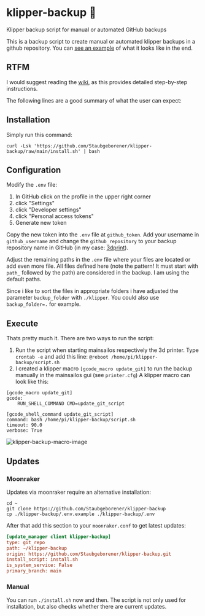 # klipper-backup 💾
Klipper backup script for manual or automated GitHub backups

This is a backup script to create manual or automated klipper backups in a github repository. You can [see an example](https://github.com/Staubgeborener/3dprint) of what it looks like in the end.

## RTFM
I would suggest reading the [wiki](https://github.com/Staubgeborener/klipper-backup/wiki), as this provides detailed step-by-step instructions.

The following lines are a good summary of what the user can expect:

## Installation
Simply run this command:

`curl -Lsk 'https://github.com/Staubgeborener/klipper-backup/raw/main/install.sh' | bash`

## Configuration
Modify the `.env` file:
1. In GitHub click on the profile in the upper right corner
2. click "Settings"
3. click "Developer settings"
4. click "Personal access tokens"
5. Generate new token

Copy the new token into the `.env` file at `github_token`. Add your username in `github_username` and change the `github_repository` to your backup repository name in GitHub (in my case: [3dprint](https://github.com/Staubgeborener/3dprint/blob/main/.env.example#L3)).

Adjust the remaining paths in the `.env` file where your files are located or add even more file.  All files defined here (note the pattern! It must start with `path_` followed by the path) are considered in the backup. I am using the default paths.

Since i like to sort the files in appropriate folders i have adjusted the parameter `backup_folder` with `./klipper`. You could also use `backup_folder=.` for example.

## Execute
Thats pretty much it. There are two ways to run the script:
1. Run the script when starting mainsailos respectively the 3d printer. Type `crontab -e` and add this line: `@reboot /home/pi/klipper-backup/script.sh`
2. I created a klipper macro `[gcode_macro update_git]` to run the backup manually in the mainsailos gui (see `printer.cfg`)
A klipper macro can look like this:
```gcode
[gcode_macro update_git]
gcode:
    RUN_SHELL_COMMAND CMD=update_git_script

[gcode_shell_command update_git_script]
command: bash /home/pi/klipper-backup/script.sh
timeout: 90.0
verbose: True
```

![klipper-backup-macro-image](https://i.imgur.com/UglWf6t.png)

## Updates
### Moonraker
Updates via moonraker require an alternative installation:
```shell
cd ~
git clone https://github.com/Staubgeborener/klipper-backup
cp ./klipper-backup/.env.example ./klipper-backup/.env
```

After that add this section to your `moonraker.conf` to get latest updates:

```ini
[update_manager client klipper-backup]
type: git_repo
path: ~/klipper-backup
origin: https://github.com/Staubgeborener/klipper-backup.git
install_script: install.sh
is_system_service: False
primary_branch: main
```

### Manual
You can run `./install.sh` now and then. The script is not only used for installation, but also checks whether there are current updates.